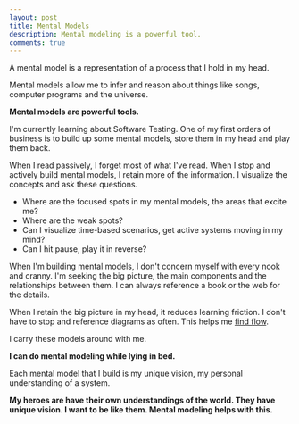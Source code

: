 ```yaml
---
layout: post
title: Mental Models
description: Mental modeling is a powerful tool.
comments: true
---
```

A mental model is a representation of a process that I hold in my head.

Mental models allow me to infer and reason about things like songs, computer programs and the universe.

**Mental models are powerful tools.**

I'm currently learning about Software Testing.  One of my first orders of business is to build up some mental models, store them in my head and play them back.

When I read passively, I forget most of what I've read.  When I stop and actively build mental models, I retain more of the information.  I visualize the concepts and ask these questions.

  - Where are the focused spots in my mental models, the areas that excite me?
  - Where are the weak spots?
  - Can I visualize time-based scenarios, get active systems moving in my mind?
  - Can I hit pause, play it in reverse?

When I'm building mental models, I don't concern myself with every nook and cranny. I'm seeking the big picture, the main components and the relationships between them.  I can always reference a book or the web for the details.  

When I retain the big picture in my head, it reduces learning friction.  I don't have to stop and reference diagrams as often. This helps me [find flow](/flow-breaker).

I carry these models around with me.

**I can do mental modeling while lying in bed.**

Each mental model that I build is my unique vision, my personal understanding of a system.

**My heroes are have their own understandings of the world. They have unique vision.  I want to be like them.  Mental modeling helps with this.**
